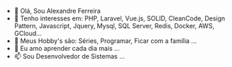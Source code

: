 - 👋 Olá, Sou Alexandre Ferreira
- 👀 Tenho interesses em: PHP, Laravel, Vue.js, SOLID, CleanCode, Design Pattern, Javascript, Jquery, Mysql, SQL Server, Redis, Docker, AWS, GCloud...
- 🌱 Meus Hobby's são: Séries, Programar, Ficar com a família  ...
- 💞️ Eu amo aprender cada dia mais ...
- 📫 Sou Desenvolvedor de Sistemas ...

<!---
alexandrefn38/alexandrefn38 is a ✨ special ✨ repository because its `README.md` (this file) appears on your GitHub profile.
You can click the Preview link to take a look at your changes.
--->
